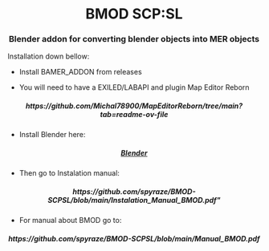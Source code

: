 <h1 align="center">BMOD SCP:SL </h1>


<h3 align="center"> Blender addon for converting blender objects into MER objects</h3>
<a href="https://discord.gg/wn8h8Dvx">
     <alt="Report bug on Discord">
</a>    

Installation down bellow:

- Install BAMER_ADDON from releases

- You will need to have a EXILED/LABAPI and plugin Map Editor Reborn

 <h5 align="center">        https://github.com/Michal78900/MapEditorReborn/tree/main?tab=readme-ov-file </h5>


- Install Blender here:

 <h5 align="center"><a   href="https://www.blender.org/download">Blender</a> </h5>

      
- Then go to Instalation manual:

 <h5 align="center"> https://github.com/spyraze/BMOD-SCPSL/blob/main/Instalation_Manual_BMOD.pdf" </h5>

- For manual about BMOD go to:

<h5 align="center"> https://github.com/spyraze/BMOD-SCPSL/blob/main/Manual_BMOD.pdf </h5>





